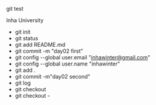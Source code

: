 git test

Inha University

- git init
- git status
- git add README.md
- git commit -m "day02 first" 
- git config --global user.email "inhawinter@gmail.com"
- git config --global user.name "inhawinter"
- git add .
- git commit -m"day02 second"
- git log
- git checkout
- git checkout -
